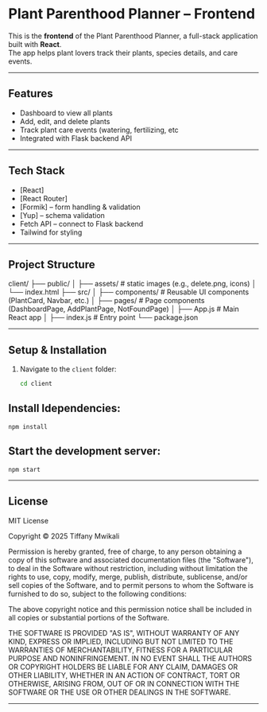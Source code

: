 # Plant Parenthood Planner – Frontend

This is the **frontend** of the Plant Parenthood Planner, a full-stack application built with **React**.  
The app helps plant lovers track their plants, species details, and care events.

---

## Features
- Dashboard to view all plants
- Add, edit, and delete plants
- Track plant care events (watering, fertilizing, etc
- Integrated with Flask backend API

---

## Tech Stack
- [React]
- [React Router]
- [Formik] – form handling & validation
- [Yup] – schema validation
- Fetch API – connect to Flask backend
- Tailwind for styling

---

## Project Structure
client/
├── public/
│ ├── assets/ # static images (e.g., delete.png, icons)
│ └── index.html
├── src/
│ ├── components/ # Reusable UI components (PlantCard, Navbar, etc.)
│ ├── pages/ # Page components (DashboardPage, AddPlantPage, NotFoundPage)
│ ├── App.js # Main React app
│ ├── index.js # Entry point
└── package.json


---

## Setup & Installation

1. Navigate to the `client` folder:
   ```bash
   cd client

##  Install Idependencies:

    npm install

##  Start the development server:

    npm start 

---


## License

MIT License

Copyright &copy; 2025 Tiffany Mwikali 

Permission is hereby granted, free of charge, to any person obtaining a copy of this software and associated documentation files (the "Software"), to deal in the Software without restriction, including without limitation the rights to use, copy, modify, merge, publish, distribute, sublicense, and/or sell copies of the Software, and to permit persons to whom the Software is furnished to do so, subject to the following conditions:

The above copyright notice and this permission notice shall be included in all copies or substantial portions of the Software.

THE SOFTWARE IS PROVIDED "AS IS", WITHOUT WARRANTY OF ANY KIND, EXPRESS OR IMPLIED, INCLUDING BUT NOT LIMITED TO THE WARRANTIES OF MERCHANTABILITY, FITNESS FOR A PARTICULAR PURPOSE AND NONINFRINGEMENT. IN NO EVENT SHALL THE AUTHORS OR COPYRIGHT HOLDERS BE LIABLE FOR ANY CLAIM, DAMAGES OR OTHER LIABILITY, WHETHER IN AN ACTION OF CONTRACT, TORT OR OTHERWISE, ARISING FROM, OUT OF OR IN CONNECTION WITH THE SOFTWARE OR THE USE OR OTHER DEALINGS IN THE SOFTWARE.

---
